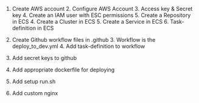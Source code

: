 1. Create AWS account
   2. Configure AWS Account
      3. Access key & Secret key
      4. Create an IAM user with ESC permissions
      5. Create a Repository in ECS
      4. Create a Cluster in ECS
      5. Create a Service in ECS
      6. Task-definition in ECS

4. Create Github workflow files in .github
   3. Workflow is the deploy_to_dev.yml
   4. Add task-definition to workflow
4. Add secret keys to github
5. Add appropriate dockerfile for deploying
6. Add setup run.sh
7. Add custom nginx
